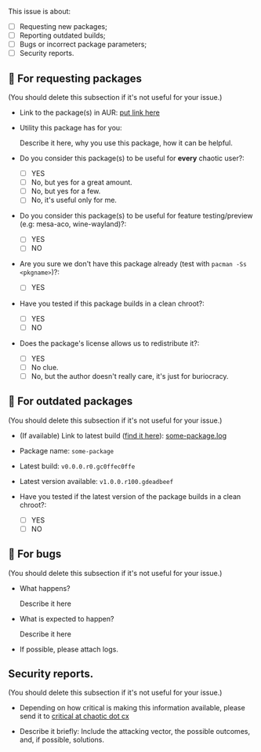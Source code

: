 This issue is about:

- [ ] Requesting new packages;
- [ ] Reporting outdated builds;
- [ ] Bugs or incorrect package parameters;
- [ ] Security reports.

## 👶 For requesting packages

(You should delete this subsection if it's not useful for your issue.)

- Link to the package(s) in AUR: [put link here](https://example.com)

- Utility this package has for you:

  Describe it here, why you use this package, how it can be helpful.

- Do you consider this package(s) to be useful for **every** chaotic user?:

  - [ ] YES
  - [ ] No, but yes for a great amount.
  - [ ] No, but yes for a few.
  - [ ] No, it's useful only for me.

- Do you consider this package(s) to be useful for feature testing/preview (e.g: mesa-aco, wine-wayland)?:

  - [ ] YES
  - [ ] NO

- Are you sure we don't have this package already (test with `pacman -Ss <pkgname>`)?:
  - [ ] YES

- Have you tested if this package builds in a clean chroot?:

  - [ ] YES
  - [ ] NO

- Does the package's license allows us to redistribute it?:

  - [ ] YES
  - [ ] No clue.
  - [ ] No, but the author doesn't really care, it's just for buriocracy.

## 👴 For outdated packages

(You should delete this subsection if it's not useful for your issue.)

- (If available) Link to latest build ([find it here](https://builds.garudalinux.org/repos/chaotic-aur/logs/)): [some-package.log](https://builds.garudalinux.org/repos/chaotic-aur/logs/some-package.log)

- Package name: `some-package`

- Latest build: `v0.0.0.r0.gc0ffec0ffe`

- Latest version available: `v1.0.0.r100.gdeadbeef`

- Have you tested if the latest version of the package builds in a clean chroot?:

  - [ ] YES
  - [ ] NO

## 🐛 For bugs

(You should delete this subsection if it's not useful for your issue.)

- What happens?

  Describe it here

- What is expected to happen?

  Describe it here

- If possible, please attach logs.

## Security reports.

(You should delete this subsection if it's not useful for your issue.)

- Depending on how critical is making this information available, please send it to [critical at chaotic dot cx](mailto:critical@chaotic.cx)

- Describe it briefly: Include the attacking vector, the possible outcomes, and, if possible, solutions.
